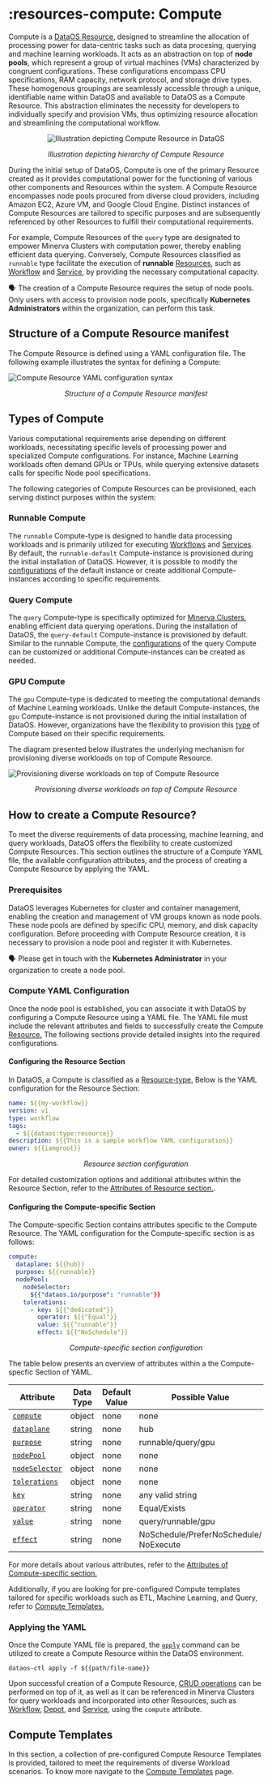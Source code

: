 # :resources-compute: Compute

Compute is a [DataOS Resource](../resources.md), designed to streamline the allocation of processing power for data-centric tasks such as data procesing, querying and machine learning workloads. It acts as an abstraction on top of **node pools**, which represent a group of virtual machines (VMs) characterized by congruent configurations. These configurations encompass CPU specifications, RAM capacity, network protocol, and storage drive types. These homogenous groupings are seamlessly accessible through a unique, identifiable name within DataOS and available to DataOS as a Compute Resource. This abstraction eliminates the necessity for developers to individually specify and provision VMs, thus optimizing resource allocation and streamlining the computational workflow.

<center>

![Illustration depicting Compute Resource in DataOS](./compute/compute.png)

</center>

<center>
<i>Illustration depicting hierarchy of Compute Resource</i></center>

During the initial setup of DataOS, Compute is one of the primary Resource created as it provides computational power for the functioning of various other components and Resources within the system. A Compute Resource encompasses node pools procured from diverse cloud providers, including Amazon EC2, Azure VM, and Google Cloud Engine. Distinct instances of Compute Resources are tailored to specific purposes and are subsequently referenced by other Resources to fulfill their computational requirements.

For example, Compute Resources of the `query` type are designated to empower Minerva Clusters with computation power, thereby enabling efficient data querying. Conversely, Compute Resources classified as `runnable` type facilitate the execution of **runnable** [Resources](../resources.md), such as [Workflow](./workflow.md) and [Service](./service.md), by providing the necessary computational capacity.

<aside class="callout">

🗣️  The creation of a Compute Resource requires the setup of node pools. Only users with access to provision node pools, specifically <b>Kubernetes Administrators</b> within the organization, can perform this task.
</aside>

## Structure of a Compute Resource manifest

The Compute Resource is defined using a YAML configuration file. The following example illustrates the syntax for defining a Compute:

![Compute Resource YAML configuration syntax](./compute/compute_yaml.png)

<center><i>Structure of a Compute Resource manifest</i></center>

## Types of Compute

Various computational requirements arise depending on different workloads, necessitating specific levels of processing power and specialized Compute configurations. For instance, Machine Learning workloads often demand GPUs or TPUs, while querying extensive datasets calls for specific Node pool specifications.

The following categories of Compute Resources can be provisioned, each serving distinct purposes within the system:

### **Runnable Compute**

The `runnable` Compute-type is designed to handle data processing workloads and is primarily utilized for executing [Workflows](./workflow.md) and [Services](./service.md). By default, the `runnable-default` Compute-instance is provisioned during the initial installation of DataOS. However, it is possible to modify the [configurations](./compute/compute_templates.md#runnable-compute) of the default instance or create additional Compute-instances according to specific requirements.

### **Query Compute**

The `query` Compute-type is specifically optimized for [Minerva Clusters](./cluster.md#minerva), enabling efficient data querying operations. During the installation of DataOS, the `query-default` Compute-instance is provisioned by default. Similar to the runnable Compute, the [configurations](./compute/compute_templates.md#query-compute) of the query Compute can be customized or additional Compute-instances can be created as needed.

### **GPU Compute**

The `gpu` Compute-type is dedicated to meeting the computational demands of Machine Learning workloads. Unlike the default Compute-instances, the `gpu` Compute-instance is not provisioned during the initial installation of DataOS. However, organizations have the flexibility to provision this [type](./compute/compute_templates.md#gpu-compute) of Compute based on their specific requirements. 

The diagram presented below illustrates the underlying mechanism for provisioning diverse workloads on top of Compute Resource.

![Provisioning diverse workloads on top of Compute Resource](./compute/compute_underlying_mechanism.png)

<center>

<i>Provisioning diverse workloads on top of Compute Resource</i>

</center>

## How to create a Compute Resource?

To meet the diverse requirements of data processing, machine learning, and query workloads, DataOS offers the flexibility to create customized Compute Resources. This section outlines the structure of a Compute YAML file, the available configuration attributes, and the process of creating a Compute Resource by applying the YAML.

### **Prerequisites**

DataOS leverages Kubernetes for cluster and container management, enabling the creation and management of VM groups known as node pools. These node pools are defined by specific CPU, memory, and disk capacity configuration. Before proceeding with Compute Resource creation, it is necessary to provision a node pool and register it with Kubernetes.

<aside class="callout">
🗣️ Please get in touch with the <b>Kubernetes Administrator</b> in your organization to create a node pool.

</aside>

### **Compute YAML Configuration**
Once the node pool is established, you can associate it with DataOS by configuring a Compute Resource using a YAML file. The YAML file must include the relevant attributes and fields to successfully create the Compute [Resource.](../resources.md) The following sections provide detailed insights into the required configurations.

#### **Configuring the Resource Section**

In DataOS, a Compute is classified as a [Resource-type.](./types_of_dataos_resources.md) Below is the YAML configuration for the Resource Section:
```yaml
name: ${{my-workflow}}
version: v1 
type: workflow 
tags: 
  - ${{dataos:type:resource}}
description: ${{This is a sample workflow YAML configuration}}
owner: ${{iamgroot}}
```
<center><i>Resource section configuration</i></center>

For detailed customization options and additional attributes within the Resource Section, refer to the [Attributes of Resource section.](../resources/resource_attributes.md).

#### **Configuring the Compute-specific Section**

The Compute-specific Section contains attributes specific to the Compute Resource. The YAML configuration for the Compute-specific section is as follows:

```yaml
compute:
  dataplane: ${{hub}}
  purpose: ${{runnable}}
  nodePool:
    nodeSelector:
      ${{"dataos.io/purpose": "runnable"}}
    tolerations:
      - key: ${{"dedicated"}}
        operator: ${{"Equal"}}
        value: ${{"runnable"}}
        effect: ${{"NoSchedule"}}
```
<center><i>Compute-specific section configuration</i></center>


The table below presents an overview of attributes within a the Compute-specfic Section of YAML.

<center>

| Attribute | Data Type | Default Value | Possible Value | Requirement |
| --- | --- | --- | --- | --- |
| [`compute`](./compute/yaml_configuration_attributes.md#compute) | object | none | none | mandatory |
| [`dataplane`](./compute/yaml_configuration_attributes.md#dataplane) | string | none | hub | mandatory |
| [`purpose`](./compute/yaml_configuration_attributes.md#purpose) | string | none | runnable/query/gpu | mandatory |
| [`nodePool`](./compute/yaml_configuration_attributes.md#nodepool) | object | none | none | mandatory  |
| [`nodeSelector`](./compute/yaml_configuration_attributes.md#nodeselector) | object | none | none | mandatory |
| [`tolerations`](./compute/yaml_configuration_attributes.md#tolerations) | object | none | none | mandatory |
| [`key`](./compute/yaml_configuration_attributes.md#key) | string | none | any valid string | mandatory |
| [`operator`](./compute/yaml_configuration_attributes.md#operator) | string | none | Equal/Exists | mandatory  |
| [`value`](./compute/yaml_configuration_attributes.md#value) | string | none | query/runnable/gpu | mandatory |
| [`effect`](./compute/yaml_configuration_attributes.md#effect) | string | none | NoSchedule/PreferNoSchedule/<br>NoExecute | mandatory |

</center>

For more details about various attributes, refer to the [Attributes of Compute-specific section.](./compute/yaml_configuration_attributes.md)

Additionally, if you are looking for pre-configured Compute templates tailored for specific workloads such as ETL, Machine Learning, and Query, refer to [Compute Templates.](./compute/compute_templates.md)

### **Applying the YAML**

Once the Compute YAML file is prepared, the [`apply`](../interfaces/cli/command_reference.md#apply) command can be utilized to create a Compute Resource within the DataOS environment.

```shell
dataos-ctl apply -f ${{path/file-name}}
```

Upon successful creation of a Compute Resource, [CRUD operations](../resources.md#crud-operations-on-dataos-resources) can be performed on top of it, as well as it can be referenced in Minerva Clusters for query workloads and incorporated into other Resources, such as [Workflow](./workflow.md), [Depot](./depot.md), and [Service](./service.md), using the `compute` attribute.


## Compute Templates

In this section, a collection of pre-configured Compute Resource Templates is provided, tailored to meet the requirements of diverse Workload scenarios. To know more navigate to the [Compute Templates](./compute/compute_templates.md) page.

